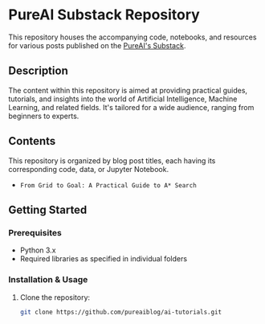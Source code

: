 # PureAI Substack Repository

This repository houses the accompanying code, notebooks, and resources for various posts published on the [PureAI's Substack](https://pureai.substack.com).

## Description

The content within this repository is aimed at providing practical guides, tutorials, and insights into the world of Artificial Intelligence, Machine Learning, and related fields. It's tailored for a wide audience, ranging from beginners to experts.

## Contents

This repository is organized by blog post titles, each having its corresponding code, data, or Jupyter Notebook.

- `From Grid to Goal: A Practical Guide to A* Search`

## Getting Started

### Prerequisites

- Python 3.x
- Required libraries as specified in individual folders

### Installation & Usage

1. Clone the repository:

   ```bash
   git clone https://github.com/pureaiblog/ai-tutorials.git
